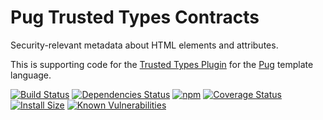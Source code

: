 # Pug Trusted Types Contracts

Security-relevant metadata about HTML elements and attributes.

This is supporting code for the [Trusted Types Plugin](https://npmjs.com/package/pug-plugin-trusted-types)
for the [Pug](https://pugjs.org/) template language.

[![Build Status](https://travis-ci.org/mikesamuel/pug-contracts-trusted-types.svg?branch=master)](https://travis-ci.org/mikesamuel/pug-contracts-trusted-types)
[![Dependencies Status](https://david-dm.org/mikesamuel/pug-contracts-trusted-types/status.svg)](https://david-dm.org/mikesamuel/pug-contracts-trusted-types)
[![npm](https://img.shields.io/npm/v/pug-contracts-trusted-types.svg)](https://www.npmjs.com/package/pug-contracts-trusted-types)
[![Coverage Status](https://coveralls.io/repos/github/mikesamuel/pug-contracts-trusted-types/badge.svg?branch=master)](https://coveralls.io/github/mikesamuel/pug-contracts-trusted-types?branch=master)
[![Install Size](https://packagephobia.now.sh/badge?p=pug-contracts-trusted-types)](https://packagephobia.now.sh/result?p=pug-contracts-trusted-types)
[![Known Vulnerabilities](https://snyk.io/test/github/mikesamuel/pug-contracts-trusted-types/badge.svg?targetFile=package.json)](https://snyk.io/test/github/mikesamuel/pug-contracts-trusted-types?targetFile=package.json)


